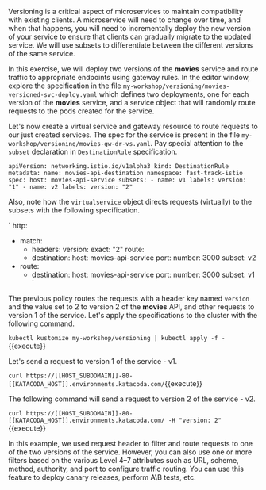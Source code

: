 Versioning is a critical aspect of microservices to maintain compatibility with existing clients. A microservice will need to change over time, and when that happens, you will need to incrementally deploy the new version of your service to ensure that clients can gradually migrate to the updated service. We will use subsets to differentiate between the different versions of the same service.

In this exercise, we will deploy two versions of the **movies** service and route traffic to appropriate endpoints using gateway rules. In the editor window, explore the specification in the file `my-workshop/versioning/movies-versioned-svc-deploy.yaml` which defines two deployments, one for each version of the **movies** service, and a service object that will randomly route requests to the pods created for the service.

Let's now create a virtual service and gateway resource to route requests to our just created services. The spec for the service is present in the file `my-workshop/versioning/movies-gw-dr-vs.yaml`. Pay special attention to the `subset` declaration in `DestinationRule` specification.

`apiVersion: networking.istio.io/v1alpha3
kind: DestinationRule
metadata:
  name: movies-api-destination
  namespace: fast-track-istio
spec:
  host: movies-api-service
  subsets:
    - name: v1
      labels:
        version: "1"
    - name: v2
      labels:
        version: "2"`

Also, note how the `virtualservice` object directs requests (virtually) to the subsets with the following specification.

`
http:
- match:
    - headers:
        version:
            exact: "2"
    route:
    - destination:
        host: movies-api-service
        port:
            number: 3000
        subset: v2
- route:
    - destination:
        host: movies-api-service
        port:
            number: 3000
        subset: v1
`

The previous policy routes the requests with a header key named `version` and the value set to 2 to version 2 of the **movies** API, and other requests to version 1 of the service. Let's apply the specifications to the cluster with the following command.

`kubectl kustomize my-workshop/versioning | kubectl apply -f -`{{execute}}

Let's send a request to version 1 of the service - v1.

`curl https://[[HOST_SUBDOMAIN]]-80-[[KATACODA_HOST]].environments.katacoda.com/`{{execute}}

The following command will send a request to version 2 of the service - v2.

`curl https://[[HOST_SUBDOMAIN]]-80-[[KATACODA_HOST]].environments.katacoda.com/ -H "version: 2"`{{execute}}

In this example, we used request header to filter and route requests to one of the two versions of the service. However, you can also use one or more filters based on the various Level 4–7 attributes such as URL, scheme, method, authority, and port to configure traffic routing. You can use this feature to deploy canary releases, perform A\B tests, etc.